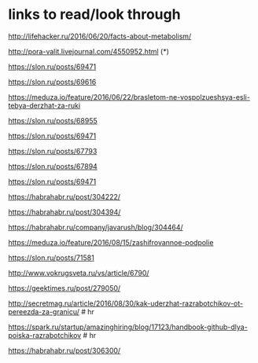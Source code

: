 # links to read/look through
http://lifehacker.ru/2016/06/20/facts-about-metabolism/

http://pora-valit.livejournal.com/4550952.html (*)

https://slon.ru/posts/69471

https://slon.ru/posts/69616

https://meduza.io/feature/2016/06/22/brasletom-ne-vospolzueshsya-esli-tebya-derzhat-za-ruki

https://slon.ru/posts/68955

https://slon.ru/posts/69471

https://slon.ru/posts/67793

https://slon.ru/posts/67894

https://slon.ru/posts/69471

https://habrahabr.ru/post/304222/

https://habrahabr.ru/post/304394/

https://habrahabr.ru/company/javarush/blog/304464/

https://meduza.io/feature/2016/08/15/zashifrovannoe-podpolie

https://slon.ru/posts/71581

http://www.vokrugsveta.ru/vs/article/6790/

https://geektimes.ru/post/279050/

http://secretmag.ru/article/2016/08/30/kak-uderzhat-razrabotchikov-ot-pereezda-za-granicu/ # hr

https://spark.ru/startup/amazinghiring/blog/17123/handbook-github-dlya-poiska-razrabotchikov # hr


https://habrahabr.ru/post/306300/







